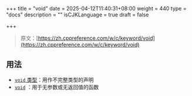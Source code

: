+++
title = "void"
date = 2025-04-12T11:40:31+08:00
weight = 440
type = "docs"
description = ""
isCJKLanguage = true
draft = false

+++

> 原文：[https://zh.cppreference.com/w/c/keyword/void](https://zh.cppreference.com/w/c/keyword/void)

## 用法

- [`void` 类型](https://zh.cppreference.com/w/c/language/types)：用作不完整类型的声明
- [`void`](https://zh.cppreference.com/w/c/language/function_declaration) ：用于无参数或无返回值的函数